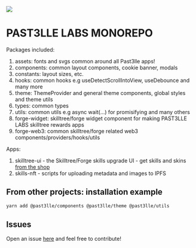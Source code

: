 <img src="https://user-images.githubusercontent.com/21335563/224188074-3c1652c1-56ba-4be0-904b-b8624e310c51.png"/>

# PAST3LLE LABS MONOREPO

Packages included:
1. assets: fonts and svgs common around all Past3lle apps!
2. components: common layout components, cookie banner, modals
3. constants: layout sizes, etc.
4. hooks: common hooks e.g useDetectScrollIntoView, useDebounce and many more
5. theme: ThemeProvider and general theme components, global styles and theme utils
6. types: common types
7. utils: common utils e.g async wait(...) for promisifying and many others
8. forge-widget: skilltree/forge widget component for making PAST3LLE LABS skilltree rewards apps
9. forge-web3: common skilltree/forge related web3 components/providers/hooks/utils

Apps:
1. skilltree-ui - the Skilltree/Forge skills upgrade UI - get skills and skins [from the shop](https://pastelle.shop)
2. skills-nft - scripts for uploading metadata and images to IPFS

## From other projects: installation example
```bash
yarn add @past3lle/components @past3lle/theme @past3lle/utils
```

## Issues
Open an issue [here](https://github.com/PAST3LLE/past3lle-monorepo/issues) and feel free to contribute!
